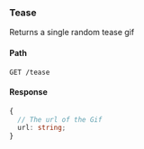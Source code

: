 ### Tease

Returns a single random tease gif

#### Path

```HTTP
GET /tease
```

#### Response

```ts
{
  // The url of the Gif
  url: string;
}
```
